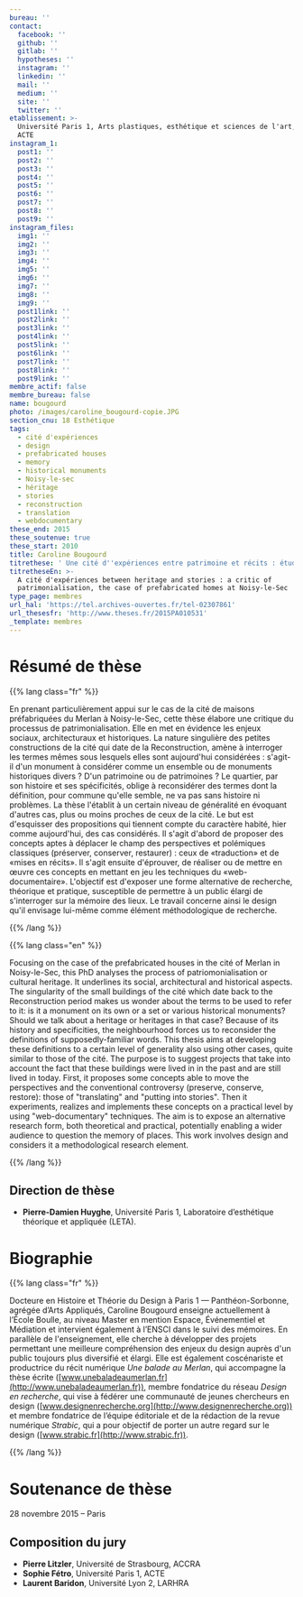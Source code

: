 ```yaml
---
bureau: ''
contact:
  facebook: ''
  github: ''
  gitlab: ''
  hypotheses: ''
  instagram: ''
  linkedin: ''
  mail: ''
  medium: ''
  site: ''
  twitter: ''
etablissement: >-
  Université Paris 1, Arts plastiques, esthétique et sciences de l'art, Institut
  ACTE
instagram_1:
  post1: ''
  post2: ''
  post3: ''
  post4: ''
  post5: ''
  post6: ''
  post7: ''
  post8: ''
  post9: ''
instagram_files:
  img1: ''
  img2: ''
  img3: ''
  img4: ''
  img5: ''
  img6: ''
  img7: ''
  img8: ''
  img9: ''
  post1link: ''
  post2link: ''
  post3link: ''
  post4link: ''
  post5link: ''
  post6link: ''
  post7link: ''
  post8link: ''
  post9link: ''
membre_actif: false
membre_bureau: false
name: bougourd
photo: /images/caroline_bougourd-copie.JPG
section_cnu: 18 Esthétique
tags:
  - cité d'expériences
  - design
  - prefabricated houses
  - memory
  - historical monuments
  - Noisy-le-sec
  - héritage
  - stories
  - reconstruction
  - translation
  - webdocumentary
these_end: 2015
these_soutenue: true
these_start: 2010
title: Caroline Bougourd
titrethese: ' Une cité d''expériences entre patrimoine et récits : étude critique de la patrimonialisation, le cas des maisons préfabriquées de Noisy-le-Sec'
titretheseEn: >-
  A cité d'expériences between heritage and stories : a critic of
  patrimonialisation, the case of prefabricated homes at Noisy-le-Sec
type_page: membres
url_hal: 'https://tel.archives-ouvertes.fr/tel-02307861'
url_thesesfr: 'http://www.theses.fr/2015PA010531'
_template: membres
---
```


<!-- Supprimer les parties non remplies (supprimer les blocks de lang s'il n'y a pas deux langues). Tu es libre d'ajouter ce que tu veux à cette partie -->

# Résumé de thèse

{{% lang class="fr" %}}

En prenant particulièrement appui sur le cas de la cité de maisons préfabriquées du Merlan à Noisy-le-Sec, cette thèse élabore une critique du processus de patrimonialisation. Elle en met en évidence les enjeux sociaux, architecturaux et historiques. La nature singulière des petites constructions de la cité qui date de la Reconstruction, amène à interroger les termes mêmes sous lesquels elles sont aujourd'hui considérées : s'agit-il d'un monument à considérer comme un ensemble ou de monuments historiques divers ? D'un patrimoine ou de patrimoines ? Le quartier, par son histoire et ses spécificités, oblige à reconsidérer des termes dont la définition, pour commune qu'elle semble, ne va pas sans histoire ni problèmes. La thèse l'établit à un certain niveau de généralité en évoquant d'autres cas, plus ou moins proches de ceux de la cité. Le but est d'esquisser des propositions qui tiennent compte du caractère habité, hier comme aujourd'hui, des cas considérés. Il s'agit d'abord de proposer des concepts aptes à déplacer le champ des perspectives et polémiques classiques (préserver, conserver, restaurer) : ceux de «traduction» et de «mises en récits». Il s'agit ensuite d'éprouver, de réaliser ou de mettre en œuvre ces concepts en mettant en jeu les techniques du «web-documentaire». L'objectif est d'exposer une forme alternative de recherche, théorique et pratique, susceptible de permettre à un public élargi de s'interroger sur la mémoire des lieux. Le travail concerne ainsi le design qu'il envisage lui-même comme élément méthodologique de recherche.

{{% /lang %}}

{{% lang class="en" %}}

Focusing on the case of the prefabricated houses in the cité of Merlan in Noisy-le-Sec, this PhD analyses the process of patriomonialisation or cultural heritage. It underlines its social, architectural and historical aspects. The singularity of the small buildings of the cité which date back to the Reconstruction period makes us wonder about the terms to be used to refer to it: is it a monument on its own or a set or various historical monuments? Should we talk about a heritage or heritages in that case? Because of its history and specificities, the neighbourhood forces us to reconsider the definitions of supposedly-familiar words. This thesis aims at developing these definitions to a certain level of generality also using other cases, quite similar to those of the cité. The purpose is to suggest projects that take into account the fact that these buildings were lived in in the past and are still lived in today. First, it proposes some concepts able to move the perspectives and the conventional controversy (preserve, conserve, restore): those of "translating" and "putting into stories". Then it experiments, realizes and implements these concepts on a practical level by using "web-documentary" techniques. The aim is to expose an alternative research form, both theoretical and practical, potentially enabling a wider audience to question the memory of places. This work involves design and considers it a methodological research element.

{{% /lang %}}

## Direction de thèse

* **Pierre-Damien Huyghe**, Université Paris 1, Laboratoire d’esthétique théorique et appliquée (LETA).

# Biographie

{{% lang class="fr" %}}

Docteure en Histoire et Théorie du Design à Paris 1 — Panthéon-Sorbonne, agrégée d’Arts Appliqués, Caroline Bougourd enseigne actuellement à l’École Boulle, au niveau Master en mention Espace, Événementiel et Médiation et intervient également à l’ENSCI dans le suivi des mémoires. En parallèle de l'enseignement, elle cherche à développer des projets permettant une meilleure compréhension des enjeux du design auprès d'un public toujours plus diversifié et élargi. Elle est également coscénariste et productrice du récit numérique _Une balade au Merlan_, qui accompagne la thèse écrite ([www.unebaladeaumerlan.fr](http://www.unebaladeaumerlan.fr)), membre fondatrice du réseau _Design en recherche_, qui vise à fédérer une communauté de jeunes chercheurs en design ([www.designenrecherche.org](http://www.designenrecherche.org)) et membre fondatrice de l’équipe éditoriale et de la rédaction de la revue numérique _Strabic_, qui a pour objectif de porter un autre regard sur le design ([www.strabic.fr](http://www.strabic.fr)).

{{% /lang %}}

# Soutenance de thèse

28 novembre 2015 – Paris

## Composition du jury

* **Pierre Litzler**, Université de Strasbourg, ACCRA
* **Sophie Fétro**, Université Paris 1, ACTE
* **Laurent Baridon**, Université Lyon 2, LARHRA
